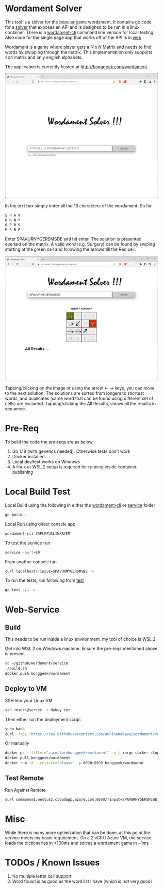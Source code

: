 
# Wordament Solver

This tool is a solver for the popular game wordament. It contains go code for a [solver](./solver) that exposes an API and is designed 
to be run in a linux container. There is a [wordament-cli](./wordament-cli) command line version for local testing. Also code for the
single page app that works off of the API  is in [web](./web).

Wordament is a game where player gets a N x N Matrix and needs to find words by swipping through the matrix.
This implementation only supports 4x4 matrix and only english alphabets.

The application is currently hosted at http://bonggeek.com/wordament. 

![alt Screenshot](Screenshot_01.png)

In the text box simply enter all the 16 characters of the wordament. So for

```
S P A V 
U R N Y
G E R S
M S B E
```
Enter SPAVURNYGERSMSBE and hit enter. The solution is presented overlaid on the matrix. A valid word (e.g. Surgery) can be 
found by swiping starting at the green cell and following the arrows till the Red cell.

![alt Screenshot](Screenshot_02.png)

Tapping/clicking on the image or using the arrow ← → keys, you can move to the next solution. The solutions are sorted
from longers to shortest words, and duplicates (same word that can be found using different set of cells) are 
excluded. Tapping/clicking the All Results, shows all the results in sequence.

Pre-Req
========
To build the code the pre-reqs are as below.
1. Go 1.18 (with generics needed). Otherwise tests don't work
2. Docker installed
3. Local dev/test works on Windows 
4. A linux or WSL 2 setup is required for running inside container, publishing

Local Build Test
================
Local Build using the following in either the [wordament-cli](./wordament-cli) or [service](./service) folder
``` bash
go build .
```

Local Run using direct console app
``` bash
wordament-cli ZRFLPFUALINXAYEM
```

To test the service run
``` bash
service -port=80
```

From another console run
``` bash
curl localhost/?input=SPAVURNYGERSMSBE -v
```

To run the tests, run following from [test](./test)
``` bash
go test ./… -v
```

Web-Service
============
Build
------
This needs to be run inside a linux environment, my tool of choice is WSL 2

Get into WSL 2 on Windows machine. Ensure the pre-reqs mentioned above is present

``` bash
cd ~/github/wordament/service
./build.sh
docker push bonggeek/wordament
```

Deploy to VM
------------
SSH into your Linux VM
``` bash
ssh <user>@server -i MyKey.cer
```

Then either run the deployment script
``` bash
sudo bash
curl -fsSL "https://raw.githubusercontent.com/abhinababasu/wordament/main/service/deploy.sh?token=GHSAT0AAAAAAB26S7FFQJA7APXSWXXJW7U6Y32Y2SA" | bash
```

Or manually
``` bash
docker ps --filter="ancestor=bonggeek/wordament" -q | xargs docker stop
docker pull bonggeek/wordament
docker run -d --restart="always" -p 8090:8090 bonggeek/wordament
```

Test Remote
------------
Run Against Remote
``` bash
curl commonvm1.westus2.cloudapp.azure.com:8090/?input=SPAVURNYGERSMSBE
```

Misc
=====
While there is many more optimization that can be done, at this point the service meets my basic requirement. On a 2 vCPU Azure VM, the service loads the dictionaries in <100ms and solves a wordament game in ~1ms 

TODOs / Known Issues
====================
1. No multiple letter cell support
1. Word found is as good as the word list I have (which is not very good)

